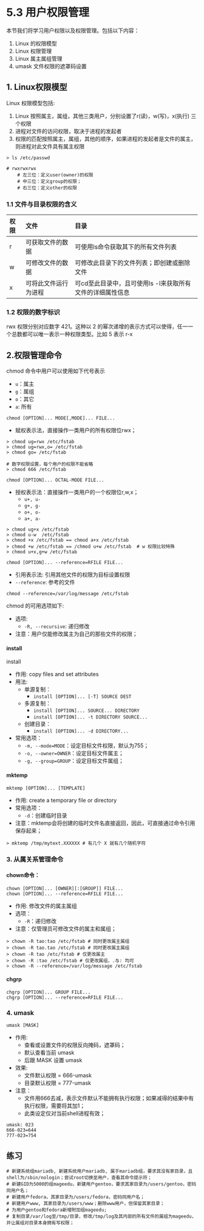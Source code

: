 # 5.3 用户权限管理
本节我们将学习用户权限以及权限管理。包括以下内容：
1. Linux 的权限模型
2. Linux 权限管理
3. Linux 属主属组管理
3. umask 文件权限的遮罩码设置

## 1. Linux权限模型
Linux 权限模型包括:
1. Linux 按照属主，属组，其他三类用户，分别设置了r(读)，w(写)，x(执行) 三个权限
2. 进程对文件的访问权限，取决于进程的发起者
3. 权限的匹配按照属主，属组，其他的顺序，如果进程的发起者是文件的属主，则进程对此文件具有属主权限


```
> ls /etc/passwd

# rwxrwxrwx
	# 左三位：定义user(owner)的权限
	# 中三位：定义group的权限；
	# 右三位：定义other的权限
```

### 1.1 文件与目录权限的含义
|权限|文件|目录|
|:---|:---|:---|
|r|可获取文件的数据|可使用ls命令获取其下的所有文件列表|
|w|可修改文件的数据|可修改此目录下的文件列表；即创建或删除文件|
|x|可将此文件运行为进程|可cd至此目录中，且可使用ls -l来获取所有文件的详细属性信息|


### 1.2 权限的数字标识
rwx 权限分别对应数字 421。这种以 2 的幂次递增的表示方式可以使得，任一一个总数都可以唯一表示一种权限类型。比如 5 表示 r-x

## 2.权限管理命令
chmod 命令中用户可以使用如下代号表示
- `u`：属主
- `g`：属组
- `o`：其它
- `a`: 所有


`chmod [OPTION]... MODE[,MODE]... FILE...`
- 赋权表示法，直接操作一类用户的所有权限位rwx；

```
> chmod ug=rwx /etc/fstab
> chmod ug=rwx,o= /etc/fstab
> chmod go= /etc/fstab

# 数字权限设置，每个用户的权限不能省略
> chmod 666 /etc/fstab
```

`chmod [OPTION]... OCTAL-MODE FILE...`
- 授权表示法：直接操作一类用户的一个权限位r,w,x；
  - `u+, u-`
  - `g+, g-`
  - `o+, o-`
  - `a+, a-`

```
> chmod ug+x /etc/fstab
> chmod u-w  /etc/fstab
> chmod +x /etc/fstab == chmod a+x /etc/fstab
> chmod +w /etc/fstab == /chmod u+w /etc/fstab  # w 权限比较特殊
> chmod u+x,g+w /etc/fstab
```

`chmod [OPTION]... --reference=RFILE FILE...`
- 引用表示法: 引用其他文件的权限为目标设置权限
- `--reference`: 参考的文件

```
chmod --reference=/var/log/message /etc/fstab
```

chmod 的可用选项如下:
- 选项:
  - `-R, --recursive`: 递归修改
- 注意：用户仅能修改属主为自己的那些文件的权限；


#### install
install
- 作用: copy files and set attributes
- 用法:
  - 单源复制：
    - `install [OPTION]... [-T] SOURCE DEST`
  - 多源复制：
      - `install [OPTION]... SOURCE... DIRECTORY`
      - `install [OPTION]... -t DIRECTORY SOURCE...`
  - 创建目录：
      - `install [OPTION]... -d DIRECTORY...`
- 常用选项：
  - `-m, --mode=MODE`：设定目标文件权限，默认为755；
  - `-o, --owner=OWNER`：设定目标文件属主；
  - `-g, --group=GROUP`：设定目标文件属组；

#### mktemp
`mktemp [OPTION]... [TEMPLATE]`
- 作用: create a temporary file or directory
- 常用选项：
  - `-d`：创建临时目录
- 注意：mktemp会将创建的临时文件名直接返回，因此，可直接通过命令引用保存起来；

```
> mktemp /tmp/mytext.XXXXXX # 有几个 X 就有几个随机字符
```

### 3. 从属关系管理命令
#### chown命令：
`chown [OPTION]... [OWNER][:[GROUP]] FILE...`  
`chown [OPTION]... --reference=RFILE FILE...`  
- 作用: 修改文件的属主属组
- 选项：
    - `-R`：递归修改
- 注意：仅管理员可修改文件的属主和属组；

```
> chown -R tao:tao /etc/fstab # 同时更改属主属组
> chown -R tao.tao /etc/fstab # 同时更改属主属组
> chown -R tao /etc/fstab # 仅更改属主
> chown -R :tao /etc/fstab # 仅更改属组，.与: 均可
> chown -R --reference=/var/log/message /etc/fstab
```

#### chgrp
`chgrp [OPTION]... GROUP FILE...`  
`chgrp [OPTION]... --reference=RFILE FILE...`


### 4. umask
`umask [MASK]`
- 作用:
  - 查看或设置文件的权限反向掩码，遮罩码；
  - 默认查看当前 umask
  - 后跟 MASK 设置 umask
- 效果:
    - 文件默认权限 = 666-umask
    - 目录默认权限 = 777-umask
- 注意：
  - 文件用666去减，表示文件默认不能拥有执行权限；如果减得的结果中有执行权限，需要将其加1；
  - 此类设定仅对当前shell进程有效；

```
umask: 023
666-023=644
777-023=754
```


## 练习
```
# 新建系统组mariadb, 新建系统用户mariadb, 属于mariadb组，要求其没有家目录，且shell为/sbin/nologin；尝试root切换至用户，查看其命令提示符；
# 新建GID为5000的组mageedu，新建用户gentoo，要求其家目录为/users/gentoo，密码同用户名；
# 新建用户fedora，其家目录为/users/fedora，密码同用户名；
# 新建用户www, 其家目录为/users/www；删除www用户，但保留其家目录；
# 为用户gentoo和fedora新增附加组mageedu;
# 复制目录/var/log至/tmp/目录，修改/tmp/log及其内部的所有文件的属组为mageedu，并让属组对目录本身拥有写权限；
```
